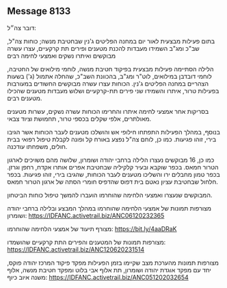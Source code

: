 ## Message 8133

דובר צה״ל:

בתום פעילות מבצעית לאור יום במחנה הפליטים ג'נין שבחטיבת מנשה; כוחות צה"ל, שב"כ ומג"ב השמידו מעבדות להכנת מטענים ופירים תת קרקעיים, עצרו עשרה מבוקשים ואיתרו נשקים ואמצעי לחימה רבים

הלילה הסתיימה פעילות מבצעית בפיקוד חטיבת מנשה, לוחמי מילואים של החטיבה, לוחמי דובדבן במילואים, לוט"ר ומג"ב, בהכוונת השב"כ, שהחלה אתמול (ג') בשעות הצהריים במחנה הפליטים ג'נין. 
הכוחות עצרו עשרה מבוקשים החשודים במעורבות בפעילות טרור, איתרו והשמידו שני פירים תת-קרקעיים ושלוש מעבדות מטענים שהכילו מטענים רבים.

בסריקות אחר אמצעי לחימה איתרו והחרימו הכוחות עשרה נשקים, עשרות מטענים מאולתרים, אלפי שקלים בכספי טרור, תחמושת וציוד צבאי.

בנוסף, במהלך הפעילות התפתחו חילופי אש והושלכו מטענים לעבר הכוחות אשר הגיבו בירי, זוהו פגיעות. כמו כן, לוחם צה"ל נפצע באורח קל ופונה לקבלת טיפול רפואי בבית חולים, משפחתו עודכנה.

כמו כן, 16 מבוקשים נעצרו הלילה ברחבי יהודה ושומרון, שלושה מהם משויכים לארגון הטרור חמאס. בכפר שוקבא ובעיר קלקיליה שבחטיבת אפרים אותרו אקדח, רחפן וגרזן.
בכפר טמון מחבלים ירו והשליכו מטענים לעבר הכוחות, שהגיבו בירי, זוהו פגיעות.
בכפר חלחול שבחטיבת עציון נאטם בית דפוס שהדפיס חומרי הסתה של ארגון הטרור חמאס. 

המבוקשים שנעצרו ואמצעי הלחימה שהוחרמו הועברו להמשך טיפול כוחות הביטחון.

מצורפות תמונות של אמצעי הלחימה שהוחרמו במהלך המבצע ובלילה ברחבי יהודה ושומרון: https://IDFANC.activetrail.biz/ANC06120232365

מצורף תיעוד של אמצעי הלחימה שהוחרמו: https://bit.ly/4aaDRaK

מצורפות תמונות של המטענים והפירים התת קרקעיים שהושמדו: https://IDFANC.activetrail.biz/ANC120620231514

מצורפות תמונות מהערכת מצב שקיימו בזמן הפעילות מפקד פיקוד המרכז יהודה פוקס, יחד עם מפקד אוגדת יהודה ושומרון, תת אלוף אבי בלוט ומפקד חטיבת מנשה, אלוף משנה איוב כיוף: https://IDFANC.activetrail.biz/ANC051202032654

